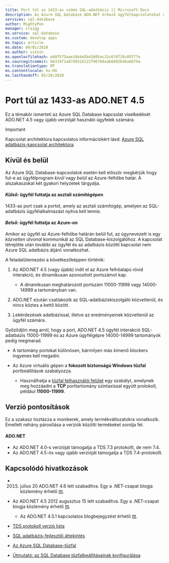 ```yaml
---
title: Port túl az 1433-as számú SQL-adatbázis |} Microsoft Docs
description: Az Azure SQL Database ADO.NET érkező ügyfélkapcsolatokat megkerülje a proxyt, és közvetlenül az adatbázist az eltérő 1433-as port használatával kommunikálni.
services: sql-database
author: MightyPen
manager: craigg
ms.service: sql-database
ms.custom: develop apps
ms.topic: article
ms.date: 04/01/2018
ms.author: sstein
ms.openlocfilehash: eb8f575aae1044e5b41605ac32c67d719c05f77e
ms.sourcegitcommit: b6319f1a87d9316122f96769aab0d92b46a6879a
ms.translationtype: MT
ms.contentlocale: hu-HU
ms.lasthandoff: 05/20/2018
---
```

# <a name="ports-beyond-1433-for-adonet-45"></a>Port túl az 1433-as ADO.NET 4.5
Ez a témakör ismerteti az Azure SQL Database kapcsolat viselkedését ADO.NET 4.5 vagy újabb verzióját használó ügyfelek számára. 

> [!IMPORTANT]
> Kapcsolat architektúra kapcsolatos információkért lásd: [Azure SQL adatbázis-kapcsolat architektúra](sql-database-connectivity-architecture.md).
>

## <a name="outside-vs-inside"></a>Kívül és belül
Az Azure SQL Database-kapcsolatok esetén kell először megkérjük hogy fut-e az ügyfélprogram *kívül* vagy *belül* az Azure-felhőbe határ. A alszakaszokat két gyakori helyzetek tárgyalja.

#### <a name="outside-client-runs-on-your-desktop-computer"></a>*Külső:* ügyfél futtatja az asztali számítógépen
1433-as port csak a portot, amely az asztali számítógép, amelyen az SQL-adatbázis ügyfélalkalmazást nyitva kell lennie.

#### <a name="inside-client-runs-on-azure"></a>*Belső:* ügyfél futtatja az Azure-on
Amikor az ügyfél az Azure-felhőbe határán belül fut, az úgynevezett is egy *közvetlen útvonal* kommunikál az SQL Database-kiszolgálóhoz. A kapcsolat létrejötte után további az ügyfél és az adatbázis közötti kapcsolat nem Azure SQL adatbázis átjáró vonatkozhat.

A feladatütemezési a következőképpen történik:

1. Az ADO.NET 4.5 (vagy újabb) indít el az Azure felhőalapú rövid interakció, és dinamikusan azonosított portszámot kap.
   
   * A dinamikusan meghatározott portszám 11000-11999 vagy 14000-14999 a tartományban van.
2. ADO.NET ezután csatlakozik az SQL-adatbáziskiszolgáló közvetlenül, és nincs köztes a kettő között.
3. Lekérdezések adatbázissal, illetve az eredményeinek közvetlenül az ügyfél számára.

Győződjön meg arról, hogy a port, ADO.NET 4.5 ügyfél interakció SQL-adatbázis 11000-11999 és az Azure ügyfélgépre 14000-14999 tartományok pedig megmarad.

* A tartomány portokat különösen, bármilyen más kimenő blockers ingyenes kell megadni.
* Az Azure virtuális gépen a **fokozott biztonságú Windows tűzfal** portbeállítások szabályozza.
  
  * Használhatja a [tűzfal felhasználói felület](http://msdn.microsoft.com/library/cc646023.aspx) egy szabályt, amelynek meg hozzáadni a **TCP** porttartomány szintaxissal együtt protokoll, például **11000-11999**.

## <a name="version-clarifications"></a>Verzió pontosítások
Ez a szakasz tisztázza a monikerek, amely termékváltozatokra vonatkozik. Emellett néhány párosítása a verziók közötti termékeket sorolja fel.

#### <a name="adonet"></a>ADO.NET
* Az ADO.NET 4.0-s verzióját támogatja a TDS 7.3 protokollt, de nem 7.4.
* Az ADO.NET 4.5-ös vagy újabb verzióját támogatja a TDS 7.4-protokollt.

## <a name="related-links"></a>Kapcsolódó hivatkozások
* 2015. július 20 ADO.NET 4.6 lett szabadítva. Egy a .NET-csapat blogja közlemény érhető [Itt](http://blogs.msdn.com/b/dotnet/archive/2015/07/20/announcing-net-framework-4-6.aspx).
* Az ADO.NET 4.5 2012 augusztus 15 lett szabadítva. Egy a .NET-csapat blogja közlemény érhető [Itt](http://blogs.msdn.com/b/dotnet/archive/2012/08/15/announcing-the-release-of-net-framework-4-5-rtm-product-and-source-code.aspx).
  
  * Az ADO.NET 4.5.1 kapcsolatos blogbejegyzést érhető [Itt](http://blogs.msdn.com/b/dotnet/archive/2013/06/26/announcing-the-net-framework-4-5-1-preview.aspx).
* [TDS protokoll verzió lista](http://www.freetds.org/userguide/tdshistory.htm)
* [SQL adatbázis-fejlesztői áttekintés](sql-database-develop-overview.md)
* [Az Azure SQL Database-tűzfal](sql-database-firewall-configure.md)
* [Útmutató: az SQL Database tűzfalbeállításainak konfigurálása](sql-database-configure-firewall-settings.md)


